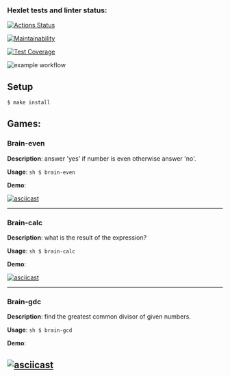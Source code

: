 ### Hexlet tests and linter status:

[![Actions Status](https://github.com/Ereburg/frontend-project-lvl1/workflows/hexlet-check/badge.svg)](https://github.com/Ereburg/frontend-project-lvl1/actions)

[![Maintainability](https://api.codeclimate.com/v1/badges/a99a88d28ad37a79dbf6/maintainability)](https://codeclimate.com/github/codeclimate/codeclimate/maintainability)

[![Test Coverage](https://api.codeclimate.com/v1/badges/a99a88d28ad37a79dbf6/test_coverage)](https://codeclimate.com/github/codeclimate/codeclimate/test_coverage)

![example workflow](https://github.com/ereburg/frontend-project-lvl1/actions/workflows/linting.yml/badge.svg)

## Setup

```sh
$ make install
```

## Games:

### Brain-even

**Description**: answer 'yes' if number is even otherwise answer 'no'.

**Usage**: ```sh $ brain-even ```

**Demo**:

[![asciicast](https://asciinema.org/a/WUTyZIPpsFAb2lifYuVICeVW0.svg)](https://asciinema.org/a/WUTyZIPpsFAb2lifYuVICeVW0)

---

### Brain-calc

**Description**: what is the result of the expression?

**Usage**: ```sh $ brain-calc ```

**Demo**:

[![asciicast](https://asciinema.org/a/9S6B1NtS0wD6wfyUlHtfQswlH.svg)](https://asciinema.org/a/9S6B1NtS0wD6wfyUlHtfQswlH)

---

### Brain-gdc

**Description**: find the greatest common divisor of given numbers.

**Usage**: ```sh $ brain-gcd ```

**Demo**:

[![asciicast](https://asciinema.org/a/fnjMNAcsFybxq8xJmT2KtYP7l.svg)](https://asciinema.org/a/fnjMNAcsFybxq8xJmT2KtYP7l)
---
